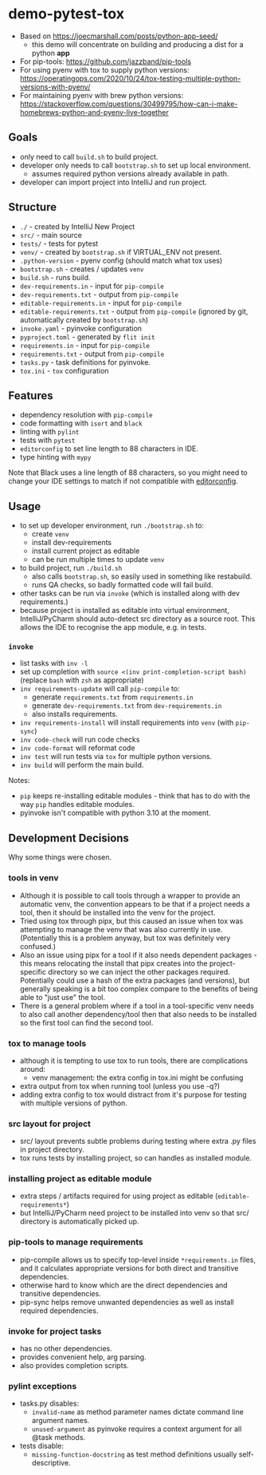 # demo-pytest-tox

- Based on https://joecmarshall.com/posts/python-app-seed/
    - this demo will concentrate on building and producing a dist for a python **app**
- For pip-tools: https://github.com/jazzband/pip-tools
- For using pyenv with tox to supply python
  versions: https://operatingops.com/2020/10/24/tox-testing-multiple-python-versions-with-pyenv/
- For maintaining pyenv with brew python
  versions: https://stackoverflow.com/questions/30499795/how-can-i-make-homebrews-python-and-pyenv-live-together

## Goals

- only need to call `build.sh` to build project.
- developer only needs to call `bootstrap.sh` to set up local environment.
    - assumes required python versions already available in path.
- developer can import project into IntelliJ and run project.

## Structure

- `./` - created by IntelliJ New Project
- `src/` - main source
- `tests/` - tests for pytest
- `venv/` - created by `bootstrap.sh` if VIRTUAL_ENV not present.
- `.python-version` - pyenv config (should match what tox uses)
- `bootstrap.sh` - creates / updates `venv`
- `build.sh` - runs build.
- `dev-requirements.in` - input for `pip-compile`
- `dev-requirements.txt` - output from `pip-compile`
- `editable-requirements.in` - input for `pip-compile`
- `editable-requirements.txt` - output from `pip-compile` (ignored by git, automatically created by `bootstrap.sh`)
- `invoke.yaml` - pyinvoke configuration
- `pyproject.toml` - generated by `flit init`
- `requirements.in` - input for `pip-compile`
- `requirements.txt` - output from `pip-compile`
- `tasks.py` - task definitions for pyinvoke.
- `tox.ini` - `tox` configuration

## Features

- dependency resolution with `pip-compile`
- code formatting with `isort` and `black`
- linting with `pylint`
- tests with `pytest`
- `editorconfig` to set line length to 88 characters in IDE.
- type hinting with `mypy`

Note that Black uses a line length of 88 characters, so you might need to change your IDE settings to match if not
compatible with [editorconfig](https://editorconfig.org/).

## Usage

- to set up developer environment, run `./bootstrap.sh` to:
    - create `venv`
    - install dev-requirements
    - install current project as editable
    - can be run multiple times to update `venv`
- to build project, run `./build.sh`
    - also calls `bootstrap.sh`, so easily used in something like restabuild.
    - runs QA checks, so badly formatted code will fail build.
- other tasks can be run via `invoke` (which is installed along with dev requirements.)
- because project is installed as editable into virtual environment, IntelliJ/PyCharm should auto-detect src directory
  as a source root. This allows the IDE to recognise the app module, e.g. in tests.

### `invoke`

- list tasks with `inv -l`
- set up completion with `source <(inv print-completion-script bash)` (replace `bash` with `zsh` as appropriate)
- `inv requirements-update` will call `pip-compile` to:
    - generate `requirements.txt` from `requirements.in`
    - generate `dev-requirements.txt` from `dev-requirements.in`
    - also installs requirements.
- `inv requirements-install` will install requirements into `venv` (with `pip-sync`)
- `inv code-check` will run code checks
- `inv code-format` will reformat code
- `inv test` will run tests via `tox` for multiple python versions.
- `inv build` will perform the main build.

Notes:

- `pip` keeps re-installing editable modules - think that has to do with the way `pip` handles editable modules.
- pyinvoke isn't compatible with python 3.10 at the moment.

## Development Decisions

Why some things were chosen.

### tools in venv

- Although it is possible to call tools through a wrapper to provide an automatic venv, the convention appears to be
  that if a project needs a tool, then it should be installed into the venv for the project.
- Tried using tox through pipx, but this caused an issue when tox was attempting to manage the venv that was also
  currently in use. (Potentially this is a problem anyway, but tox was definitely very confused.)
- Also an issue using pipx for a tool if it also needs dependent packages - this means relocating the install that pipx
  creates into the project-specific directory so we can inject the other packages required. Potentially could use a hash
  of the extra packages (and versions), but generally speaking is a bit too complex compare to the benefits of being
  able to "just use" the tool.
- There is a general problem where if a tool in a tool-specific venv needs to also call another dependency/tool then
  that also needs to be installed so the first tool can find the second tool.

### tox to manage tools

- although it is tempting to use tox to run tools, there are complications around:
    - venv management: the extra config in tox.ini might be confusing
- extra output from tox when running tool (unless you use -q?)
- adding extra config to tox would distract from it's purpose for testing with multiple versions of python.

### src layout for project

- src/ layout prevents subtle problems during testing where extra .py files in project directory.
- tox runs tests by installing project, so can handles as installed module.

### installing project as editable module

- extra steps / artifacts required for using project as editable (`editable-requirements*`)
- but IntelliJ/PyCharm need project to be installed into venv so that src/ directory is automatically picked up.

### pip-tools to manage requirements

- pip-compile allows us to specify top-level inside `*requirements.in` files, and it calculates appropriate versions for
  both direct and transitive dependencies.
- otherwise hard to know which are the direct dependencies and transitive dependencies.
- pip-sync helps remove unwanted dependencies as well as install required dependencies.

### invoke for project tasks

- has no other dependencies.
- provides convenient help, arg parsing.
- also provides completion scripts.

### pylint exceptions

- tasks.py disables:
    - `invalid-name` as method parameter names dictate command line argument names.
    - `unused-argument` as pyinvoke requires a context argument for all @task methods.
- tests disable:
    - `missing-function-docstring` as test method definitions usually self-descriptive.
